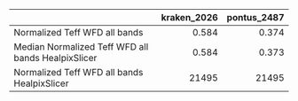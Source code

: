 |                                                    |   kraken_2026 |   pontus_2487 |
|:---------------------------------------------------|--------------:|--------------:|
| Normalized Teff WFD all bands                      |         0.584 |         0.374 |
| Median Normalized Teff WFD all bands HealpixSlicer |         0.584 |         0.373 |
| Normalized Teff WFD all bands HealpixSlicer        |     21495     |     21495     |
